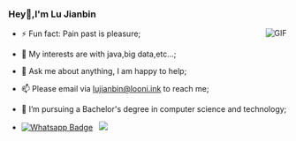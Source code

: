 ### Hey👋,I'm Lu Jianbin

<img align="right" alt="GIF" src="https://static.looni.ink/github/code.gif" />


- ⚡ Fun fact: Pain past is pleasure;
- 🌱 My interests are with java,big data,etc...;
- 💬 Ask me about anything, I am happy to help;
- 📫 Please email via lujianbin@looni.ink to reach me;
- 💼 I’m pursuing a Bachelor's degree in computer science and technology;





- [![Whatsapp Badge](https://img.shields.io/badge/-Wechat-4CA143?style=flat-square&labelColor=4CA143&logo=wechat&logoColor=white)](https://static.looni.ink/github/me.png)&ensp;
[![](https://img.shields.io/badge/-MyBlog-ff5722?style=flat-square&labelColor=ff5722&logo=blogger&logoColor=white&link=https://www.facebook.com/weltonpfelix/)](https://www.looni.ink)




